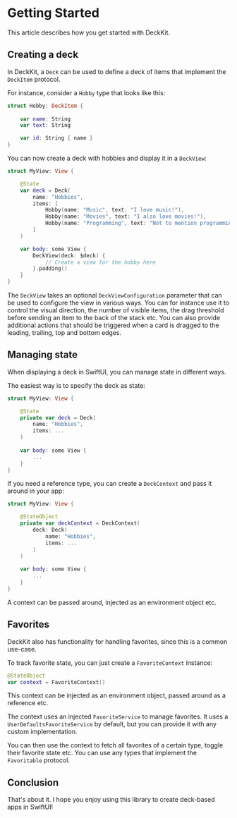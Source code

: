 #  Getting Started

This article describes how you get started with DeckKit.


## Creating a deck

In DeckKit, a ``Deck`` can be used to define a deck of items that implement the ``DeckItem`` protocol.

For instance, consider a `Hobby` type that looks like this:

```swift
struct Hobby: DeckItem {
    
    var name: String
    var text: String

    var id: String { name }
}
```

You can now create a deck with hobbies and display it in a ``DeckView``:

```swift
struct MyView: View {

    @State
    var deck = Deck(
        name: "Hobbies",
        items: [
            Hobby(name: "Music", text: "I love music!"), 
            Hobby(name: "Movies", text: "I also love movies!"), 
            Hobby(name: "Programming", text: "Not to mention programming!")
        ]
    )

    var body: some View {
        DeckView(deck: $deck) {
            // Create a view for the hobby here
        }.padding()
    }
}
```

The ``DeckView`` takes an optional ``DeckViewConfiguration`` parameter that can be used to configure the view in various ways. You can for instance use it to control the visual direction, the number of visible items, the drag threshold before sending an item to the back of the stack etc. You can also provide additional actions that should be triggered when a card is dragged to the leading, trailing, top and bottom edges. 



## Managing state

When displaying a deck in SwiftUI, you can manage state in different ways.

The easiest way is to specify the deck as state:

```swift
struct MyView: View {

    @State
    private var deck = Deck(
        name: "Hobbies", 
        items: ...
    )
    
    var body: some View {
        ...
    }
}
```

If you need a reference type, you can create a ``DeckContext`` and pass it around in your app:

```swift
struct MyView: View {

    @StateObject
    private var deckContext = DeckContext(
        deck: Deck(
            name: "Hobbies", 
            items: ...
        )
    )
    
    var body: some View {
        ...
    }
}
```
 
A context can be passed around, injected as an environment object etc.




## Favorites

DeckKit also has functionality for handling favorites, since this is a common use-case.

To track favorite state, you can just create a ``FavoriteContext`` instance:

```swift
@StateObject
var context = FavoriteContext()
``` 

This context can be injected as an environment object, passed around as a reference etc.

The context uses an injected ``FavoriteService`` to manage favorites. It uses a ``UserDefaultsFavoriteService`` by default, but you can provide it with any custom implementation.

You can then use the context to fetch all favorites of a certain type, toggle their favorite state etc. You can use any types that implement the ``Favoritable`` protocol.



## Conclusion

That's about it. I hope you enjoy using this library to create deck-based apps in SwiftUI!
